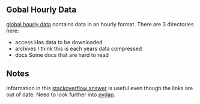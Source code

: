 ## Gobal Hourly Data

[global hourly data](https://www.ncei.noaa.gov/data/global-hourly/) contains data in an hourly format.  There are 3 directories here:

- access
Has data to be downloaded
- archives
I think this is each years data compressed
- docs
Some docs that are hard to read

## Notes
Information in this [stackoverflow answer](https://stackoverflow.com/a/22104133/2426822) is useful even though the links are out of date.  Need to look further into [pydap](http://pydap.readthedocs.io/en/latest/).